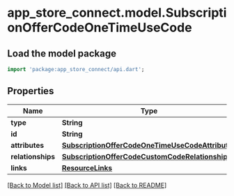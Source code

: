 # app_store_connect.model.SubscriptionOfferCodeOneTimeUseCode

## Load the model package
```dart
import 'package:app_store_connect/api.dart';
```

## Properties
Name | Type | Description | Notes
------------ | ------------- | ------------- | -------------
**type** | **String** |  | 
**id** | **String** |  | 
**attributes** | [**SubscriptionOfferCodeOneTimeUseCodeAttributes**](SubscriptionOfferCodeOneTimeUseCodeAttributes.md) |  | [optional] 
**relationships** | [**SubscriptionOfferCodeCustomCodeRelationships**](SubscriptionOfferCodeCustomCodeRelationships.md) |  | [optional] 
**links** | [**ResourceLinks**](ResourceLinks.md) |  | 

[[Back to Model list]](../README.md#documentation-for-models) [[Back to API list]](../README.md#documentation-for-api-endpoints) [[Back to README]](../README.md)


